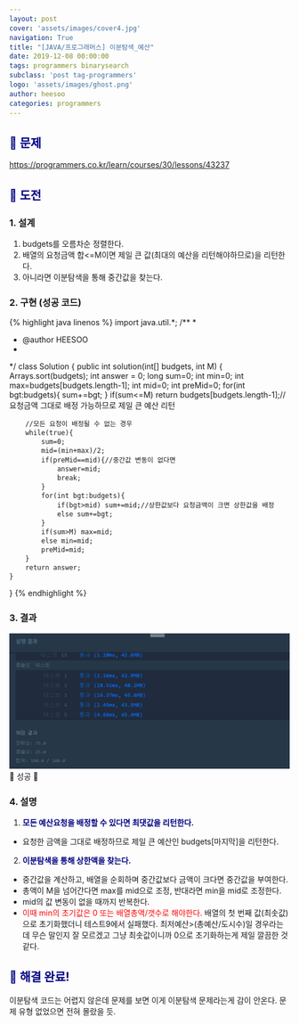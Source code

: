 ```yaml
---
layout: post
cover: 'assets/images/cover4.jpg'
navigation: True
title: "[JAVA/프로그래머스] 이분탐색_예산"
date: 2019-12-08 00:00:00
tags: programmers binarysearch
subclass: 'post tag-programmers'
logo: 'assets/images/ghost.png'
author: heesoo
categories: programmers
---
```

## <span style="color:navy">👀 문제</span>
<https://programmers.co.kr/learn/courses/30/lessons/43237>

## <span style="color:navy">👊 도전</span>

### 1. 설계
1. budgets를 오름차순 정렬한다.
2. 배열의 요청금액 합<=M이면 제일 큰 값(최대의 예산을 리턴해야하므로)을 리턴한다.
3. 아니라면 이분탐색을 통해 중간값을 찾는다.

### 2. 구현 (성공 코드)
{% highlight java linenos %}
import java.util.*;
/**
 *
 * @author HEESOO
 *
 */
class Solution {
    public int solution(int[] budgets, int M) {
        Arrays.sort(budgets);
        int answer = 0;
        long sum=0;
        int min=0;
        int max=budgets[budgets.length-1];
        int mid=0;
        int preMid=0;
        for(int bgt:budgets){
            sum+=bgt;
        }
        if(sum<=M) return budgets[budgets.length-1];//요청금액 그대로 배정 가능하므로 제일 큰 예산 리턴

        //모든 요청이 배정될 수 없는 경우
        while(true){
            sum=0;
            mid=(min+max)/2;
            if(preMid==mid){//중간값 변동이 없다면
                answer=mid;
                break;
            }
            for(int bgt:budgets){
                if(bgt>mid) sum+=mid;//상한값보다 요청금액이 크면 상한값을 배정
                else sum+=bgt;
            }
            if(sum>M) max=mid;
            else min=mid;
            preMid=mid;
        }
        return answer;
    }
}
{% endhighlight %}

### 3. 결과
![실행결과](./assets/images/191208_1.PNG)
🤟 성공 🤟

### 4. 설명
1. **<span style="color:navy">모든 예산요청을 배정할 수 있다면 최댓값을 리턴한다.</span>**
- 요청한 금액을 그대로 배정하므로 제일 큰 예산인 budgets[마지막]을 리턴한다.
2. **<span style="color:navy">이분탐색을 통해 상한액을 찾는다.</span>**
- 중간값을 계산하고, 배열을 순회하며 중간값보다 금액이 크다면 중간값을 부여한다.
- 총액이 M을 넘어간다면 max를 mid으로 조정, 반대라면 min을 mid로 조정한다.
- mid의 값 변동이 없을 때까지 반복한다.
- <span style="color:red">이때 min의 초기값은 0 또는 배열총액/갯수로 해야한다.</span> 배열의 첫 번째 값(최솟값)으로 초기화했더니 테스트9에서 실패했다. 최저예산>(총예산/도시수)일 경우라는데 무슨 말인지 잘 모르겠고 그냥 최솟값이니까 0으로 초기화하는게 제일 깔끔한 것 같다.

## <span style="color:navy">👏 해결 완료!</span>
이분탐색 코드는 어렵지 않은데 문제를 보면 이게 이분탐색 문제라는게 감이 안온다. 문제 유형 없었으면 전혀 몰랐을 듯.
